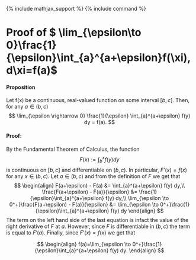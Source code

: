 
{% include mathjax_support %}
{% include command %}


# Proof of  $ \lim_{\epsilon\to 0}\frac{1}{\epsilon}\int_{a}^{a+\epsilon}f(\xi)\, d\xi=f(a)$


#### Proposition

Let f(x) be a continuous, real-valued function on some interval $[b,c]$. Then, for any $a \in (b,c)$
$$
\lim_{\epsilon \rightarrow 0} \frac{1}{\epsilon} \int_{a}^{a+\epsilon} f(y) dy = f(a).
$$
#### Proof: 

By the Fundamental Theorem of Calculus, the function
$$
F(x) := \int_{b}^x f(y) dy
$$
is continuous on $[b,c]$ and differentiable on $(b,c)$. In particular, $F’(x) = f(x)$ for any $x \in (b,c)$. Let $a\in(b,c)$ and from the definition of $F$ we get that
$$
\begin{align}
F(a+\epsilon) - F(a) &= \int_{a}^{a+\epsilon} f(y) dy,\\
\frac{F(a+\epsilon) - F(a)}{\epsilon} &= \frac{1}{\epsilon}\int_{a}^{a+\epsilon} f(y) dy,\\
\lim_{\epsilon \to 0^+}\frac{F(a+\epsilon) - F(a)}{\epsilon} &= \lim_{\epsilon \to 0^+}\frac{1}{\epsilon}\int_{a}^{a+\epsilon} f(y) dy
\end{align}
$$
The term on the left hand side of the last equation is infact the  value of the right derivative of $F$ at $a$. However, since $F$ is differentiable in $(b,c)$ the term is equal to $F'(a)$. Finally, since $F’(x) = f(x)$ we get that

$$
\begin{align}
f(a)=\lim_{\epsilon \to 0^+}\frac{1}{\epsilon}\int_{a}^{a+\epsilon} f(y) dy.
\end{align}
$$


<!-- #### Remarks: 

(only for graduate students and advanced and mathematics oriented undergraduate students)

The assumption that $f$ is continuous is necessary. As a counterexample, if $f(x) = 1$ at $x = 0$ and $f(x) = 0$ everywhere else, then any (Lebesgue) integral on $[0,\epsilon]$ is identically 0, regardless of epsilon. The left/right bounds of the domain (the b and c) are fairly easily to generalize.  -->
<!-- I think if f(a) =/= 0, and f(x) were defined on [a,c] only, we could extend the function to [b,c] with b < a by simply setting f(x) = f(a) for any x < a. -->